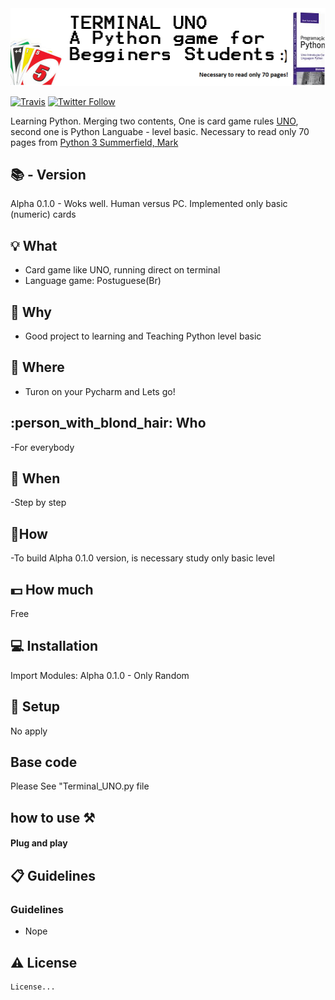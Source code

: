 <img width="900" src="https://github.com/sergiokmpos/Terminal_UNO/blob/master/banner_Terminal_UNO.png"/>

[![Travis](https://img.shields.io/travis/rust-lang/rust.svg)]()
[![Twitter Follow](https://img.shields.io/twitter/follow/espadrine.svg?style=social&label=Follow&style=plastic)](https://twitter.com/sergiokmpos)


Learning Python. Merging two contents, One is card game rules [UNO](https://pt.wikipedia.org/wiki/Uno_(jogo_de_cartas)), second one is Python Languabe - level basic. Necessary to read only 70 pages from [Python 3 Summerfield, Mark](https://www.skoob.com.br/livro/pdf/programacao-em-python-3/livro:119926/edicao:133047)

## :books:  - Version 

Alpha 0.1.0 - Woks well. Human versus PC. Implemented only basic (numeric) cards

## :bulb: What 

- Card game like UNO, running direct on terminal
- Language game: Postuguese(Br)


## :loudspeaker: Why 

- Good project to learning and Teaching Python level basic

## :office: Where 

- Turon on your Pycharm and Lets go!

## :person_with_blond_hair: Who 

-For everybody

## :date:  When

-Step by step

## :nut_and_bolt:How 

-To build Alpha 0.1.0 version, is necessary study only basic level 

## :dollar: How much 

Free

## :computer: Installation 

Import Modules:
Alpha 0.1.0 - Only Random

## :wrench: Setup 

No apply

## Base code

Please See "Terminal_UNO.py file

## how to use ⚒

#### Plug and play


## :clipboard: Guidelines 

### Guidelines

- Nope

## :warning: License

```
License...

